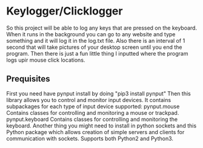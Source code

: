 # Keylogger/Clicklogger
So this project will be able to log any keys that are pressed on the keyboard. When it runs in the background you can go to any website and type something and it will log it in the log.txt file. Also there is an interval of 1 second that will take pictures of your desktop screen until you end the program. Then there is just a fun little thing I inputted where the program logs upir mouse click locations.
## Prequisites
First you need have pynput install by doing "pip3 install pynput"
Then this library allows you to control and monitor input devices. It contains subpackages for each type of input device supported: pynput.mouse Contains classes for controlling and monitoring a mouse or trackpad. pynput.keyboard Contains classes for controlling and monitoring the keyboard.
Another thing you might need to install in python sockets and this Python package which allows creation of simple servers and clients for communication with sockets. Supports both Python2 and Python3.
